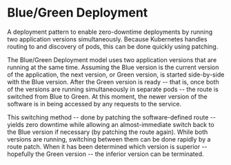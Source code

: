 # Blue/Green Deployment

A deployment pattern to enable zero-downtime deployments by running two application versions simultaneously. Because Kubernetes handles routing to and discovery of pods, this can be done quickly using patching.

The Blue/Green Deployment model uses two application versions that are running at the same time. Assuming the Blue version is the current version of the application, the next version, or Green version, is started side-by-side with the Blue version. After the Green version is ready -- that is, once both of the versions are running simultaneously in separate pods -- the route is switched from Blue to Green. At this moment, the newer version of the software is in being accessed by any requests to the service.

This switching method -- done by patching the software-defined route -- yields zero downtime while allowing an almost-immediate switch back to the Blue version if necessary (by patching the route again). While both versions are running, switching between them can be done rapidly by a route patch. When it has been determined which version is superior -- hopefully the Green version -- the inferior version can be terminated. 
